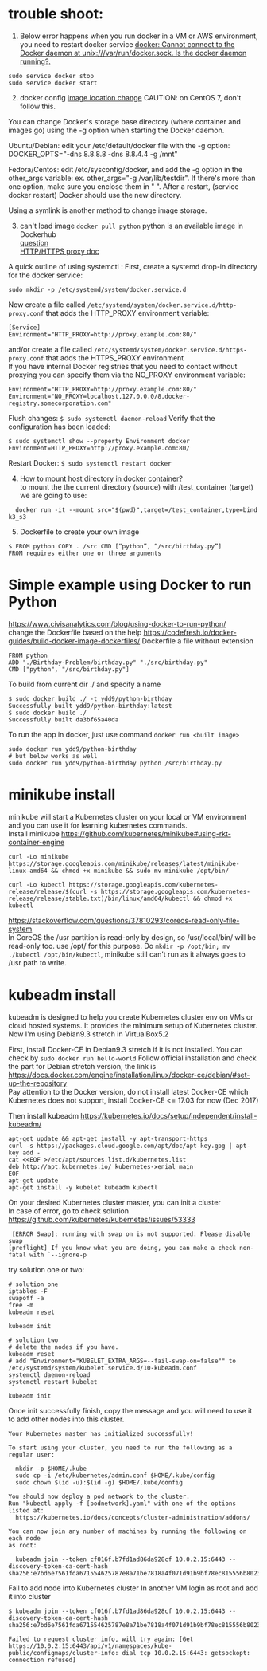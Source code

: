 # trouble shoot:

1. Below error happens when you run docker in a VM or AWS environment, you need to restart docker service
  [docker: Cannot connect to the Docker daemon at unix:///var/run/docker.sock. Is the docker daemon running?.](https://forums.docker.com/t/cannot-connect-to-the-docker-daemon-at-unix-var-run-docker-sock-is-the-docker-daemon-running/32818/3)
  ```
  sudo service docker stop
  sudo service docker start
  ```

2. docker config
  [image location change](https://forums.docker.com/t/how-do-i-change-the-docker-image-installation-directory/1169)
  CAUTION: on CentOS 7, don't follow this.

  You can change Docker's storage base directory (where container and images go) using the -g option when starting the Docker daemon.

  Ubuntu/Debian: edit your /etc/default/docker file with the -g option: DOCKER_OPTS="-dns 8.8.8.8 -dns 8.8.4.4 -g /mnt"

  Fedora/Centos: edit /etc/sysconfig/docker, and add the -g option in the other_args variable: ex. other_args="-g /var/lib/testdir". If there's more than one option, make sure you enclose them in " ". After a restart, (service docker restart) Docker should use the new directory.

  Using a symlink is another method to change image storage.

3. can't load image `docker pull python` python is an available image in Dockerhub  
  [question](https://stackoverflow.com/questions/23111631/cannot-download-docker-images-behind-a-proxy)   
  [HTTP/HTTPS proxy doc](https://docs.docker.com/engine/admin/systemd/#runtime-directory-and-storage-driver)   
  
  A quick outline of using systemctl :
  First, create a systemd drop-in directory for the docker service:  
  ```
  sudo mkdir -p /etc/systemd/system/docker.service.d
  ```  
  Now create a file called `/etc/systemd/system/docker.service.d/http-proxy.conf` that adds the HTTP_PROXY environment         variable:
  ```
  [Service]
  Environment="HTTP_PROXY=http://proxy.example.com:80/"
  ```
  and/or create a file called `/etc/systemd/system/docker.service.d/https-proxy.conf` that adds the HTTPS_PROXY environment  
  If you have internal Docker registries that you need to contact without proxying you can specify them via the               NO_PROXY environment variable:
  ```
  Environment="HTTP_PROXY=http://proxy.example.com:80/"
  Environment="NO_PROXY=localhost,127.0.0.0/8,docker-registry.somecorporation.com"
  ```
  Flush changes:
  `$ sudo systemctl daemon-reload`
  Verify that the configuration has been loaded:
  ```
  $ sudo systemctl show --property Environment docker
  Environment=HTTP_PROXY=http://proxy.example.com:80/
  ```
  Restart Docker:
  `$ sudo systemctl restart docker`

4. [How to mount host directory in docker container?](https://stackoverflow.com/questions/23439126/how-to-mount-host-directory-in-docker-container)   
to mount the the current directory (source) with /test_container (target) we are going to use:
```
  docker run -it --mount src="$(pwd)",target=/test_container,type=bind k3_s3
```

5. Dockerfile to create your own image
  ```
  $ FROM python COPY . /src CMD [“python”, “/src/birthday.py”]
  FROM requires either one or three arguments
  ```

# Simple example using Docker to run Python  
https://www.civisanalytics.com/blog/using-docker-to-run-python/  
change the Dockerfile based on the help https://codefresh.io/docker-guides/build-docker-image-dockerfiles/
Dockerfile
a file without extension
```
FROM python 
ADD "./Birthday-Problem/birthday.py" "./src/birthday.py"
CMD ["python", "/src/birthday.py"]
```
To build from current dir ./ and specify a name
```
$ sudo docker build ./ -t ydd9/python-birthday
Successfully built ydd9/python-birthday:latest
$ sudo docker build ./
Successfully built da3bf65a40da
```

To run the app in docker, just use command `docker run <built image>`  
```
sudo docker run ydd9/python-birthday
# but below works as well
sudo docker run ydd9/python-birthday python /src/birthday.py
```

# minikube install
minikube will start a Kubernetes cluster on your local or VM environment and you can use it for learning kubernetes commands.   
Install minikube https://github.com/kubernetes/minikube#using-rkt-container-engine
```
curl -Lo minikube https://storage.googleapis.com/minikube/releases/latest/minikube-linux-amd64 && chmod +x minikube && sudo mv minikube /opt/bin/

curl -Lo kubectl https://storage.googleapis.com/kubernetes-release/release/$(curl -s https://storage.googleapis.com/kubernetes-release/release/stable.txt)/bin/linux/amd64/kubectl && chmod +x kubectl
```

https://stackoverflow.com/questions/37810293/coreos-read-only-file-system  
In CoreOS the /usr partition is read-only by design, so /usr/local/bin/ will be read-only too.  use /opt/ for this purpose. 
Do `mkdir -p /opt/bin; mv ./kubectl /opt/bin/kubectl`, minikube still can't run as it always goes to /usr path to write.


# kubeadm install
kubeadm is designed to help you create Kubernetes cluster env on VMs or cloud hosted systems. It provides the minimum setup of Kubernetes cluster. Now I'm using Debian9.3 stretch in VirtualBox5.2

First, install Docker-CE in Debian9.3 stretch if it is not installed. You can check by `sudo docker run hello-world`
Follow official installation and check the part for Debian stretch version, the link is     https://docs.docker.com/engine/installation/linux/docker-ce/debian/#set-up-the-repository       
Pay attention to the Docker version, do not install latest Docker-CE which Kubernetes does not support, install Docker-CE <= 17.03 for now (Dec 2017)    

Then install kubeadm https://kubernetes.io/docs/setup/independent/install-kubeadm/ 
```
apt-get update && apt-get install -y apt-transport-https
curl -s https://packages.cloud.google.com/apt/doc/apt-key.gpg | apt-key add -
cat <<EOF >/etc/apt/sources.list.d/kubernetes.list
deb http://apt.kubernetes.io/ kubernetes-xenial main
EOF
apt-get update
apt-get install -y kubelet kubeadm kubectl
```

On your desired Kubernetes cluster master, you can init a cluster   
In case of error, go to check solution https://github.com/kubernetes/kubernetes/issues/53333  
```
 [ERROR Swap]: running with swap on is not supported. Please disable swap
[preflight] If you know what you are doing, you can make a check non-fatal with `--ignore-p
```

try solution one or two:
```
# solution one
iptables -F
swapoff -a
free -m
kubeadm reset

kubeadm init
```

```
# solution two
# delete the nodes if you have.
kubeadm reset
# add "Environment="KUBELET_EXTRA_ARGS=--fail-swap-on=false"" to /etc/systemd/system/kubelet.service.d/10-kubeadm.conf
systemctl daemon-reload
systemctl restart kubelet

kubeadm init
```

Once init successfully finish, copy the message and you will need to use it to add other nodes into this cluster.
```
Your Kubernetes master has initialized successfully!

To start using your cluster, you need to run the following as a regular user:

  mkdir -p $HOME/.kube
  sudo cp -i /etc/kubernetes/admin.conf $HOME/.kube/config
  sudo chown $(id -u):$(id -g) $HOME/.kube/config

You should now deploy a pod network to the cluster.
Run "kubectl apply -f [podnetwork].yaml" with one of the options listed at:
  https://kubernetes.io/docs/concepts/cluster-administration/addons/

You can now join any number of machines by running the following on each node
as root:

  kubeadm join --token cf016f.b7fd1ad86da928cf 10.0.2.15:6443 --discovery-token-ca-cert-hash sha256:e7bd6e7561fda671554625787e8a71be7818a4f071d91b9bf78ec815556b8023
```

Fail to add node into Kubernetes cluster
In another VM login as root and add it into cluster
```
$ kubeadm join --token cf016f.b7fd1ad86da928cf 10.0.2.15:6443 --discovery-token-ca-cert-hash sha256:e7bd6e7561fda671554625787e8a71be7818a4f071d91b9bf78ec815556b8023

Failed to request cluster info, will try again: [Get https://10.0.2.15:6443/api/v1/namespaces/kube-public/configmaps/cluster-info: dial tcp 10.0.2.15:6443: getsockopt: connection refused]
```



